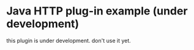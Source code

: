 Java HTTP plug-in example (under development)
==========================

this plugin is under development. don't use it yet.